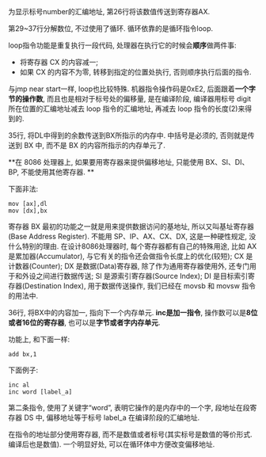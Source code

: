 为显示标号number的汇编地址, 第26行将该数值传送到寄存器AX. 

第29~37行分解数位, 不过使用了循环. 循环依靠的是循环指令loop. 

loop指令功能是重复执行一段代码, 处理器在执行它的时候会**顺序**做两件事: 

- 将寄存器 CX 的内容减一; 
- 如果 CX 的内容不为零, 转移到指定的位置处执行, 否则顺序执行后面的指令. 

与jmp near start一样, loop也比较特殊. 机器指令操作码是0xE2, 后面跟着**一个字节的操作数**, 而且也是相对于标号处的偏移量, 是在编译阶段, 编译器用标号 digit 所在位置的汇编地址减去 loop 指令的汇编地址, 再减去 loop 指令的长度(2)来得到的. 

35行, 将DL中得到的余数传送到BX所指示的内存中. 中括号是必须的, 否则就是传送到 BX 中, 而不是 BX 的内容所指示的内存单元了. 

**在 8086 处理器上, 如果要用寄存器来提供偏移地址, 只能使用 BX、SI、DI、BP, 不能使用其他寄存器. **

下面非法: 

```
mov [ax],dl
mov [dx],bx
```

寄存器 BX 最初的功能之一就是用来提供数据访问的基地址, 所以又叫基址寄存器(Base Address Register). 不能用 SP、IP、AX、CX、DX, 这是一种硬性规定, 没什么特别的理由. 在设计8086处理器时, 每个寄存器都有自己的特殊用途, 比如 AX 是累加器(Accumulator), 与它有关的指令还会做指令长度上的优化(较短); CX 是计数器(Counter); DX 是数据(Data)寄存器, 除了作为通用寄存器使用外, 还专门用于和外设之间进行数据传送; SI 是源索引寄存器(Source Index); DI 是目标索引寄存器(Destination Index), 用于数据传送操作, 我们已经在 movsb 和 movsw 指令的用法中. 

36行, 将BX中的内容加一, 指向下一个内存单元. **inc是加一指令**, 操作数可以是**8位或者16位的寄存器**, 也可以是**字节或者字内存单元**. 

功能上, 和下面一样: 

```
add bx,1
```

下面例子: 

```
inc al
inc word [label_a]
```

第二条指令, 使用了关键字“word”, 表明它操作的是内存中的一个字, 段地址在段寄存器 DS 中, 偏移地址等于标号 label_a 在编译阶段的汇编地址. 

在指令的地址部分使用寄存器, 而不是数值或者标号(其实标号是数值的等价形式. 编译后也是数值). 一个明显好处, 可以在循环体中方便改变偏移地址. 